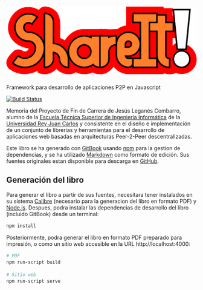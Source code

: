 [![ShareIt!](img/logo.svg)](http://shareit.es/)
========
Framework para desarrollo de aplicaciones P2P en Javascript

[![Build Status](https://www.gitbook.io/button/status/book/piranna/shareit-project_pfc)](https://www.gitbook.io/book/piranna/shareit-project_pfc/activity)

Memoria del Proyecto de Fin de Carrera de Jesús Leganés Combarro, alumno de la
[Escuela Técnica Superior de Ingeniería Informática](http://www.etsii.urjc.es/)
de la [Universidad Rey Juan Carlos](http://www.urjc.es/) y consistente en el
diseño e implementación de un conjunto de librerias y herramientas para el
desarrollo de aplicaciones web basadas en arquitecturas Peer-2-Peer
descentralizadas.

Este libro se ha generado con [GitBook](https://www.gitbook.io) usando
[npm](https://www.npmjs.org/) para la gestion de dependencias, y se ha utilizado
[Markdown](http://daringfireball.net/projects/markdown/) como formato de
edición. Sus fuentes originales estan disponible para descarga en
[GitHub](https://github.com/piranna/shareit-project_pfc).

Generación del libro
--------------------

Para generar el libro a partir de sus fuentes, necesitara tener instalados en su
sistema [Calibre](http://calibre-ebook.com/) (necesario para la generacion del
libro en formato PDF) y [Node.js](http://nodejs.org/). Despues, podra instalar
las dependencias de desarrollo del libro (incluido GitBook) desde un terminal:

```bash
npm install
```

Posteriormente, podra generar el libro en formato PDF preparado para impresión,
o como un sitio web accesible en la URL http://localhost:4000:

```bash
# PDF
npm run-script build

# Sitio web
npm run-script serve
```
